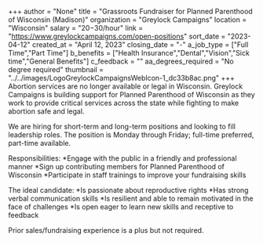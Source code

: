 +++
author = "None"
title = "Grassroots Fundraiser for Planned Parenthood of Wisconsin (Madison)"
organization = "Greylock Campaigns"
location = "Wisconsin"
salary = "$20-$30/hour"
link = "https://www.greylockcampaigns.com/open-positions"
sort_date = "2023-04-12"
created_at = "April 12, 2023"
closing_date = "-"
a_job_type = ["Full Time","Part Time"]
b_benefits = ["Health Insurance","Dental","Vision","Sick time","General Benefits"]
c_feedback = ""
aa_degrees_required = "No degree required"
thumbnail = "../../images/LogoGreylockCampaignsWebIcon-1_dc33b8ac.png"
+++
Abortion services are no longer available or legal in Wisconsin. Greylock Campaigns is building support for Planned Parenthood of Wisconsin as they work to provide critical services across the state while fighting to make abortion safe and legal.

We are hiring for short-term and long-term positions and looking to fill leadership roles. The position is Monday through Friday; full-time preferred, part-time available.

Responsibilities:
*Engage with the public in a friendly and professional manner
*Sign up contributing members for Planned Parenthood of Wisconsin
*Participate in staff trainings to improve your fundraising skills

The ideal candidate:
*Is passionate about reproductive rights
*Has strong verbal communication skills
*Is resilient and able to remain motivated in the face of challenges
*Is open eager to learn new skills and receptive to feedback

Prior sales/fundraising experience is a plus but not required.
